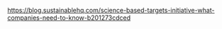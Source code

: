 
https://blog.sustainablehq.com/science-based-targets-initiative-what-companies-need-to-know-b201273cdced